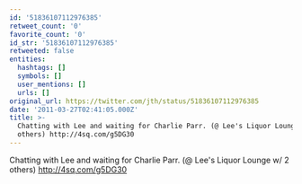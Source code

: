 ```yaml
---
id: '51836107112976385'
retweet_count: '0'
favorite_count: '0'
id_str: '51836107112976385'
retweeted: false
entities:
  hashtags: []
  symbols: []
  user_mentions: []
  urls: []
original_url: https://twitter.com/jth/status/51836107112976385
date: '2011-03-27T02:41:05.000Z'
title: >-
  Chatting with Lee and waiting for Charlie Parr. (@ Lee's Liquor Lounge w/ 2
  others) http://4sq.com/g5DG30
---
```


Chatting with Lee and waiting for Charlie Parr. (@ Lee's Liquor Lounge w/ 2 others) http://4sq.com/g5DG30